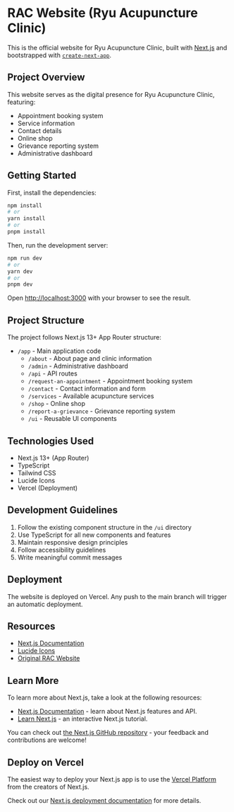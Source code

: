 # RAC Website (Ryu Acupuncture Clinic)

This is the official website for Ryu Acupuncture Clinic, built with [Next.js](https://nextjs.org) and bootstrapped with [`create-next-app`](https://nextjs.org/docs/app/api-reference/cli/create-next-app).

## Project Overview

This website serves as the digital presence for Ryu Acupuncture Clinic, featuring:

- Appointment booking system
- Service information
- Contact details
- Online shop
- Grievance reporting system
- Administrative dashboard

## Getting Started

First, install the dependencies:

```bash
npm install
# or
yarn install
# or
pnpm install
```

Then, run the development server:

```bash
npm run dev
# or
yarn dev
# or
pnpm dev
```

Open [http://localhost:3000](http://localhost:3000) with your browser to see the result.

## Project Structure

The project follows Next.js 13+ App Router structure:

- `/app` - Main application code
  - `/about` - About page and clinic information
  - `/admin` - Administrative dashboard
  - `/api` - API routes
  - `/request-an-appointment` - Appointment booking system
  - `/contact` - Contact information and form
  - `/services` - Available acupuncture services
  - `/shop` - Online shop
  - `/report-a-grievance` - Grievance reporting system
  - `/ui` - Reusable UI components

## Technologies Used

- Next.js 13+ (App Router)
- TypeScript
- Tailwind CSS
- Lucide Icons
- Vercel (Deployment)

## Development Guidelines

1. Follow the existing component structure in the `/ui` directory
2. Use TypeScript for all new components and features
3. Maintain responsive design principles
4. Follow accessibility guidelines
5. Write meaningful commit messages

## Deployment

The website is deployed on Vercel. Any push to the main branch will trigger an automatic deployment.

## Resources

- [Next.js Documentation](https://nextjs.org/docs)
- [Lucide Icons](https://lucide.dev/icons/)
- [Original RAC Website](https://www.ryuacupuncture.com/)

## Learn More

To learn more about Next.js, take a look at the following resources:

- [Next.js Documentation](https://nextjs.org/docs) - learn about Next.js features and API.
- [Learn Next.js](https://nextjs.org/learn) - an interactive Next.js tutorial.

You can check out [the Next.js GitHub repository](https://github.com/vercel/next.js) - your feedback and contributions are welcome!

## Deploy on Vercel

The easiest way to deploy your Next.js app is to use the [Vercel Platform](https://vercel.com/new?utm_medium=default-template&filter=next.js&utm_source=create-next-app&utm_campaign=create-next-app-readme) from the creators of Next.js.

Check out our [Next.js deployment documentation](https://nextjs.org/docs/app/building-your-application/deploying) for more details.
